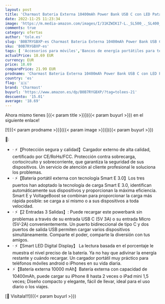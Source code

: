 ```yaml
---
layout: post
title: 'Charmast Bateria Externa 10400mAh Power Bank USB C con LED Patalla Bateria Portatil Ultra Slim Powerbank 2 entradas y 3 Salidas de 5V/3A Compatible con iPhone 14 13 Samsung Huawei iPad'
date: 2022-11-25 11:23:34
image: 'https://m.media-amazon.com/images/I/31KZWIK17-L._SL500_._SL400_.jpg'
comments: true
category: ofertas
author: 'tole.es'
slug: 'B0B7RYGBXP-es Charmast Bateria Externa 10400mAh Power Bank USB C con LED...'
sku: 'B0B7RYGBXP-es'
tags: [ 'Accesorios para móviles','Bancos de energía portátiles para teléfonos móviles','Cargadores para móviles','Comunicación móvil y accesorios','Electrónica','charmast','ipad','iphone','🇪🇸', ]
actualPrice: 18.69 EUR
currency: EUR
price: 18.69
comparePrice: 21.99 EUR
prodname: 'Charmast Bateria Externa 10400mAh Power Bank USB C con LED Patalla Bateria Portatil Ultra Slim Powerbank 2 entradas y 3 Salidas de 5V/3A Compatible con iPhone 14 13 Samsung Huawei iPad'
country: 'es'
flag: '🇪🇸'
brand: 'Charmast'
buyurl: 'https://www.amazon.es/dp/B0B7RYGBXP/?tag=tolees-21'
descuento: '15.01'
average: '18.69'
---
```


Ahora mismo tienes [{{< param title >}}]({{< param buyurl >}}) en el siguiente enlace!

[![{{< param prodname >}}]({{< param image >}})]({{< param buyurl >}})

🔎:

- · ⚡【Protección segura y calidad】Cargador externo de alta calidad, certificado por CE/RoHs/FCC. Protección contra sobrecarga, cortocircuito y sobrecorriente, que garantiza la seguridad de sus dispositivos. Un servicio de atención al cliente profesional le soluciona los problemas.
- · ⚡【Batería portátil externa con tecnología Smart E 3.0】Los tres puertos han adoptado la tecnología de carga Smart E 3.0, identifican automáticamente sus dispositivos y proporcionan la máxima eficiencia. Smart E y VoltageBoost se combinan para proporcionar la carga más rápida posible: se carga a sí mismo o a sus dispositivos a toda velocidad.
- · ⚡【2 Entradas 3 Salidas】: Puede recargar este powerbank sin problemas a través de su entrada USB C (5V 3A) o su entrada Micro (5V-2A) convenientemente. Un puerto bidireccional de tipo C y dos puertos de salida USB permiten cargar varios dispositivos simultáneamente. Comparte el poder, comparte la diversión con tus amigos.
- · ⚡【Smart LED Digital Display】 La lectura basada en el porcentaje le muestra el nivel preciso de la batería. Ya no hay que adivinar la energía restante y cuándo recargar. Un cargador portátil muy práctico para teléfonos móviles android o iPhones en su vida diaria.
- ⚡【Batería externa 10000 mAh】Batería externa con capacidad de 10400mAh, puede cargar su iPhone 8 hasta 2 veces o iPad mini 1,5 veces; Diseño compacto y elegante, fácil de llevar, ideal para el uso diario o los viajes.

[🛒 Visítala!!!]({{< param buyurl >}})
